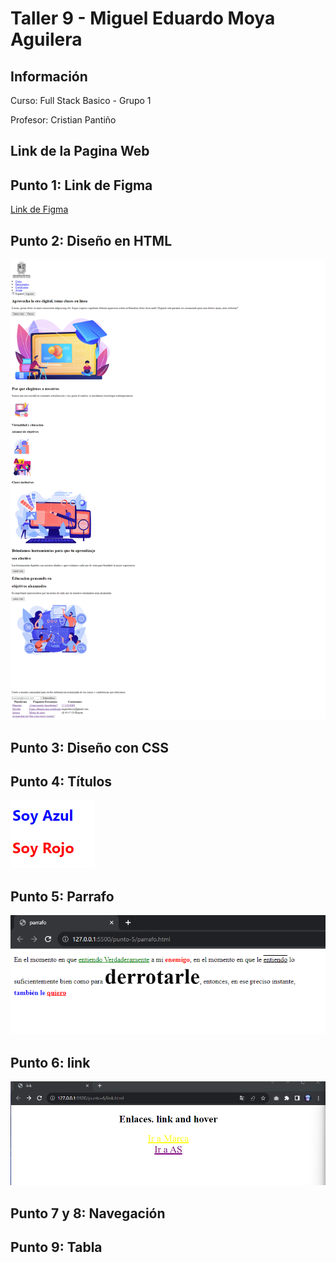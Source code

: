 <h1>Taller 9 - Miguel Eduardo Moya Aguilera</h1>

<h2>Información</h2>
<p>Curso: Full Stack Basico - Grupo 1</p>
<p>Profesor: Cristian Pantiño</p>

<h2>Link de la Pagina Web</h2>

<h2>Punto 1: Link de Figma</h2>

<a href="https://www.figma.com/file/o5sUgoPwSvU6b82MvF8grk/Miguel-Moya?type=design&node-id=0%3A1&mode=design&t=mfyNDf7j22sfhNwZ-1">Link de Figma</a>

<h2>Punto 2: Diseño en HTML</h2>
<img src="./public/images/imgProyect.png" alt="punto 2">

<h2>Punto 3: Diseño con CSS</h2>

<h2>Punto 4: Títulos</h2>
<img src="./public/images/titles.png" alt="punto 4">

<h2>Punto 5: Parrafo</h2>
<img src="./public/images/parrafo.png" alt="punto 5">

<h2>Punto 6: link</h2>
<img src="public/images/link.png" alt="punto 6">

<h2>Punto 7 y 8: Navegación</h2>

<h2>Punto 9: Tabla</h2>